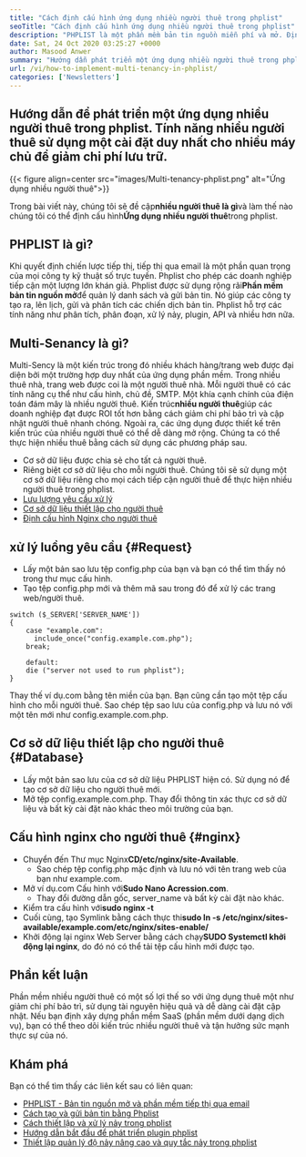```yaml
---
title: "Cách định cấu hình ứng dụng nhiều người thuê trong phplist" 
seoTitle: "Cách định cấu hình ứng dụng nhiều người thuê trong phplist" 
description: "PHPLIST là một phần mềm bản tin nguồn miễn phí và mở. Định cấu hình ứng dụng nhiều người thuê và chạy một số trường hợp của một ứng dụng trong môi trường chung." 
date: Sat, 24 Oct 2020 03:25:27 +0000
author: Masood Anwer
summary: "Hướng dẫn phát triển một ứng dụng nhiều người thuê trong phplist. Tính năng nhiều người thuê sử dụng một cài đặt duy nhất cho nhiều máy chủ để giảm chi phí lưu trữ." 
url: /vi/how-to-implement-multi-tenancy-in-phplist/
categories: ['Newsletters']
---
```


## Hướng dẫn để phát triển một ứng dụng nhiều người thuê trong phplist. Tính năng nhiều người thuê sử dụng một cài đặt duy nhất cho nhiều máy chủ để giảm chi phí lưu trữ.

{{< figure align=center src="images/Multi-tenancy-phplist.png" alt="Ứng dụng nhiều người thuê">}}

Trong bài viết này, chúng tôi sẽ đề cập**nhiều người thuê là gì**và làm thế nào chúng tôi có thể định cấu hình**Ứng dụng nhiều người thuê**trong phplist.

## PHPLIST là gì?
Khi quyết định chiến lược tiếp thị, tiếp thị qua email là một phần quan trọng của mọi công ty kỹ thuật số trực tuyến. Phplist cho phép các doanh nghiệp tiếp cận một lượng lớn khán giả. Phplist được sử dụng rộng rãi**Phần mềm bản tin nguồn mở**để quản lý danh sách và gửi bản tin. Nó giúp các công ty tạo ra, lên lịch, gửi và phân tích các chiến dịch bản tin. Phplist hỗ trợ các tính năng như phân tích, phân đoạn, xử lý nảy, plugin, API và nhiều hơn nữa.

## Multi-Senancy là gì?
Multi-Sency là một kiến ​​trúc trong đó nhiều khách hàng/trang web được đại diện bởi một trường hợp duy nhất của ứng dụng phần mềm. Trong nhiều thuê nhà, trang web được coi là một người thuê nhà. Mỗi người thuê có các tính năng cụ thể như cấu hình, chủ đề, SMTP.
Một khía cạnh chính của điện toán đám mây là nhiều người thuê. Kiến trúc**nhiều người thuê**giúp các doanh nghiệp đạt được ROI tốt hơn bằng cách giảm chi phí bảo trì và cập nhật người thuê nhanh chóng. Ngoài ra, các ứng dụng được thiết kế trên kiến ​​trúc của nhiều người thuê có thể dễ dàng mở rộng.
Chúng ta có thể thực hiện nhiều thuê bằng cách sử dụng các phương pháp sau.
  * Cơ sở dữ liệu được chia sẻ cho tất cả người thuê.
  * Riêng biệt cơ sở dữ liệu cho mỗi người thuê.
Chúng tôi sẽ sử dụng một cơ sở dữ liệu riêng cho mọi cách tiếp cận người thuê để thực hiện nhiều người thuê trong phplist.
  * [Lưu lượng yêu cầu xử lý][1]
  * [Cơ sở dữ liệu thiết lập cho người thuê][2]
  * [Định cấu hình Nginx cho người thuê][3]

## xử lý luồng yêu cầu   {#Request}
  * Lấy một bản sao lưu tệp config.php của bạn và bạn có thể tìm thấy nó trong thư mục cấu hình.
  * Tạo tệp config.php mới và thêm mã sau trong đó để xử lý các trang web/người thuê.
```
switch ($_SERVER['SERVER_NAME'])
{   
    case "example.com":
      include_once("config.example.com.php");
    break;
    
    default:
    die ("server not used to run phplist"); 
}
```
Thay thế ví dụ.com bằng tên miền của bạn. Bạn cũng cần tạo một tệp cấu hình cho mỗi người thuê. Sao chép tệp sao lưu của config.php và lưu nó với một tên mới như config.example.com.php.

## Cơ sở dữ liệu thiết lập cho người thuê   {#Database}
  * Lấy một bản sao lưu của cơ sở dữ liệu PHPLIST hiện có. Sử dụng nó để tạo cơ sở dữ liệu cho người thuê mới.
  * Mở tệp config.example.com.php. Thay đổi thông tin xác thực cơ sở dữ liệu và bất kỳ cài đặt nào khác theo môi trường của bạn.

## Cấu hình nginx cho người thuê   {#nginx}
* Chuyển đến Thư mục Nginx**CD/etc/nginx/site-Available**.
  * Sao chép tệp config.php mặc định và lưu nó với tên trang web của bạn như example.com.
* Mở ví dụ.com Cấu hình với**Sudo Nano Acression.com**.
  * Thay đổi đường dẫn gốc, server_name và bất kỳ cài đặt nào khác.
* Kiểm tra cấu hình với**sudo nginx -t**
* Cuối cùng, tạo Symlink bằng cách thực thi**sudo ln -s /etc/nginx/sites-available/example.com/etc/nginx/sites-enable/**
* Khởi động lại nginx Web Server bằng cách chạy**SUDO Systemctl khởi động lại nginx**, do đó nó có thể tải tệp cấu hình mới được tạo.

## Phần kết luận
Phần mềm nhiều người thuê có một số lợi thế so với ứng dụng thuê một như giảm chi phí bảo trì, sử dụng tài nguyên hiệu quả và dễ dàng cài đặt cập nhật. Nếu bạn định xây dựng phần mềm SaaS (phần mềm dưới dạng dịch vụ), bạn có thể theo dõi kiến ​​trúc nhiều người thuê và tận hưởng sức mạnh thực sự của nó.

## Khám phá
Bạn có thể tìm thấy các liên kết sau có liên quan:
  * [PHPLIST - Bản tin nguồn mở và phần mềm tiếp thị qua email][4]
  * [Cách tạo và gửi bản tin bằng Phplist][5]
  * [Cách thiết lập và xử lý nảy trong phplist][6]
  * [Hướng dẫn bắt đầu để phát triển plugin phplist][7]
  * [Thiết lập quản lý độ nảy nâng cao và quy tắc nảy trong phplist][8]

  
[1]: #request
[2]: #database
[3]: #nginx
[4]: https://products.containerize.com/newsletter/phplist
[5]: https://blog.containerize.com/newsletter/how-to-create-and-send-newsletter-using-phplist/
[6]: https://blog.containerize.com/newsletter/how-to-setup-and-process-bounces-in-phplist/
[7]: https://blog.containerize.com/newsletter/beginners-guide-to-develop-phplist-plugin/
[8]: https://blog.containerize.com/newsletter/setup-advanced-bounce-management-and-bounce-rules-in-phplist/
